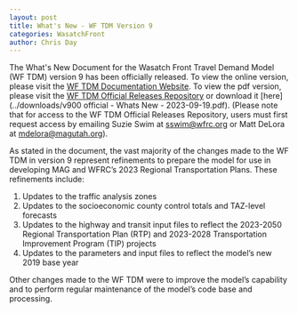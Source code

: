 ```yaml
---
layout: post
title: What's New - WF TDM Version 9
categories: WasatchFront
author: Chris Day
---
```


The What's New Document for the Wasatch Front Travel Demand Model (WF TDM) version 9 has been officially released. To view the online version, please visit the [WF TDM Documentation Website](https://wfrc.org/wftdm-docs). To view the pdf version, please visit the [WF TDM Official Releases Repository](https://github.com/WFRCAnalytics/WF-TDM-Official-Releases/blob/main/_notes/v900%20official%20-%20Whats%20New%20-%202023-09-19.pdf) or download it [here](../downloads/v900 official - Whats New - 2023-09-19.pdf). (Please note that for access to the WF TDM Official Releases Repository, users must first request access by emailing Suzie Swim at sswim@wfrc.org or Matt DeLora at mdelora@magutah.org).

As stated in the document, the vast majority of the changes made to the WF TDM in version 9 represent refinements to prepare the model for use in developing MAG and WFRC’s 2023 Regional Transportation Plans. These refinements include:

 1. Updates to the traffic analysis zones
 2. Updates to the socioeconomic county control totals and TAZ-level forecasts
 3. Updates to the highway and transit input files to reflect the 2023-2050 Regional Transportation Plan (RTP) and 2023-2028 Transportation Improvement Program (TIP) projects
 4. Updates to the parameters and input files to reflect the model’s new 2019 base year

Other changes made to the WF TDM were to improve the model’s capability and to perform regular maintenance of the model’s code base and processing.
